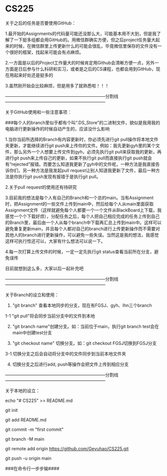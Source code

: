 # CS225

 关于之后的任务是否要使用GitHub：
  
  1.最开始的Assignments的代码量可能还没那么大，可能基本用不大到，但是我了解了一下挺多组都会用GitHub的。用微信群确实方便，但之后project任务量大起来的时候，在微信群里上传更新什么的可能会很乱，毕竟微信里保存的文件没有一个很好的框架，找起来可能会有点麻烦。
  
  2.一方面是以后的Project工作量大的时候肯定用Github会清晰方便一点，另外一方面是日后参与什么科研和实习，或者是之后的CS课程，也都会用到GitHub，现在用起来好处还是挺多的
  
  3.虽然刚开始会比较麻烦，但是用多了就熟悉啦！！！
  
———————————————————————分割线———————————————————————

关于GitHub使用和一些注意事项：

###每个人的branch里似乎都有个叫“.DS_Store”的二进制文件，貌似是我用我的电脑进行更新操作的时候自动产生的，应该没什么影响

1.当你当前所选择的Branch有内容更新时，你必须先进行git pull操作将本地文件夹更新，才能继续进行git push来上传你的文件。例如：我先更新gyh里的某个文件，那么另外一个人想要上传文件到gyh，必须先执行git pull来获取我的更新，再进行git push来上传自己的更新，如果不执行git pull而直接执行git push就会有“rejected”报错。而要怎么知道我更新了gyh中的文件呢，一种方法是我直接告诉你们，另一种方法是我发起pull request让别人知道我更新了文件，最后一种方法是你执行git push发现有报错于是执行git pull。

2.关于pull request的使用还有待研究

3.目前我的想法是每个人有自己的Branch和一个总的main。当有Assignment时，把Assignment的一些文件上传到main中，然后给每个人从main里面获取Assignment文件（这样就避免每个人都要一个一个文件从BlackBoard上下载，我感觉一个个下载好烦），分配任务之后，每个人把自己相应完成的任务上传到自己的Branch里，最后由一个人从每个branch中下载再汇总上传到main中。这样可以避免重复更新main，并且每个人都对自己的branch进行上传更新操作而不需要对其他人的branch进行更新操作，可以避免一些失误。当然这是我的想法，我感觉这样可执行性还可以，大家有什么想法可以说一下。

4.每一次打算上传文件的时候，一定一定先执行git status查看当前所在分支，避免误传

目前就想到这么多，大家以后一起补充吧

———————————————————————分割线———————————————————————

 关于Branch的设立和使用：
 
 1.  "git branch" 查看本地同步的分支，现在有FGSJ、gyh、lhn三个branch
 
 1-1 "git pull"将会同步当前分支中的文件到本地
 
 2.  "git branch name"创建分支。如：当前位于main，执行git branch test会在main中创建test分支
 
 3. "git checkout name" 切换分支。如：git checkout FGSJ切换到FGSJ分支
 
 3-1.切换分支之后会自动将分支中的文件同步到当前本地文件夹
 
 4. 切换分支之后进行add, push等操作会把文件上传到相应分支


———————————————————————分割线———————————————————————

关于本地的设立：

echo "# CS225" >> README.md

git init

git add README.md

git commit -m "first commit"

git branch -M main

git remote add origin https://github.com/Geyuhao/CS225.git

git push -u origin main

###在命令行一步步输####
